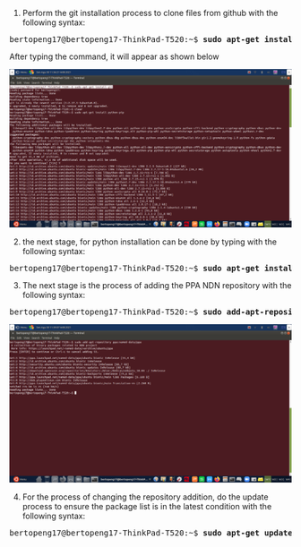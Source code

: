 
1. Perform the git installation process to clone files from github with the following syntax:

<pre>bertopeng17@bertopeng17-ThinkPad-T520:~$ <b>sudo apt-get install git</b></pre>

After typing the command, it will appear as shown below

![alt tag](https://github.com/syaifulahdan/Mini-NDN-Work/blob/main/Assignment%201:Installing%20Mini-NDN/Image-Source-Install/1-intall%20git.png)

2. the next stage, for python installation can be done by typing with the following syntax:

<pre>bertopeng17@bertopeng17-ThinkPad-T520:~$ <b>sudo apt-get install python-pip</b></pre>


3. The next stage is the process of adding the PPA NDN repository with the following syntax:

<pre>bertopeng17@bertopeng17-ThinkPad-T520:~$ <b>sudo add-apt-repository ppa:named-data/ppa</b></pre>

![alt tag](https://github.com/syaifulahdan/Mini-NDN-Work/blob/main/Assignment%201:Installing%20Mini-NDN/Image-Source-Install/2.repository%20ppa.png)

4. For the process of changing the repository addition, do the update process to ensure the package list is in the latest condition with the following syntax:
<pre>bertopeng17@bertopeng17-ThinkPad-T520:~$ <b>sudo apt-get update</b></pre>



